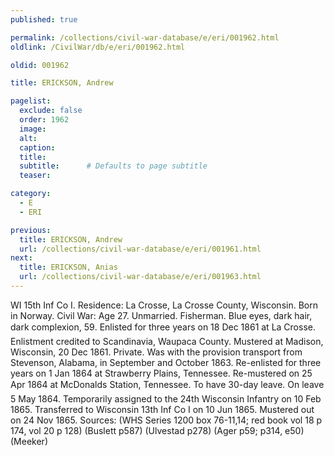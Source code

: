 ```yaml
---
published: true

permalink: /collections/civil-war-database/e/eri/001962.html
oldlink: /CivilWar/db/e/eri/001962.html

oldid: 001962

title: ERICKSON, Andrew

pagelist:
  exclude: false
  order: 1962
  image: 
  alt:
  caption:
  title:
  subtitle:      # Defaults to page subtitle
  teaser:

category: 
  - E 
  - ERI

previous:
  title: ERICKSON, Andrew
  url: /collections/civil-war-database/e/eri/001961.html  
next:
  title: ERICKSON, Anias
  url: /collections/civil-war-database/e/eri/001963.html   
---
```

WI 15th Inf Co I. Residence: La Crosse, La Crosse County, Wisconsin. Born in Norway. Civil War: Age 27. Unmarried. Fisherman. Blue eyes, dark hair, dark complexion, 5&#146;9&#148;. Enlisted for three years on 18 Dec 1861 at La Crosse. Enlistment credited to Scandinavia, Waupaca County. Mustered at Madison, Wisconsin, 20 Dec 1861. Private. Was with the provision transport from Stevenson, Alabama, in September and October 1863. Re-enlisted for three years on 1 Jan 1864 at Strawberry Plains, Tennessee. Re-mustered on 25 Apr 1864 at McDonald&#146;s Station, Tennessee. To have 30-day leave. On leave 5 May 1864. Temporarily assigned to the 24th Wisconsin Infantry on 10 Feb 1865. Transferred to Wisconsin 13th Inf Co I on 10 Jun 1865. Mustered out on 24 Nov 1865. Sources: (WHS Series 1200 box 76-11,14; red book vol 18 p 174, vol 20 p 128) (Buslett p587) (Ulvestad p278) (Ager p59; p314, e50) (Meeker)